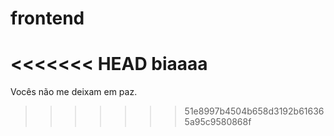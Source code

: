# frontend
<<<<<<< HEAD
biaaaa
=======
Vocês não me deixam em paz.
>>>>>>> 51e8997b4504b658d3192b616365a95c9580868f
